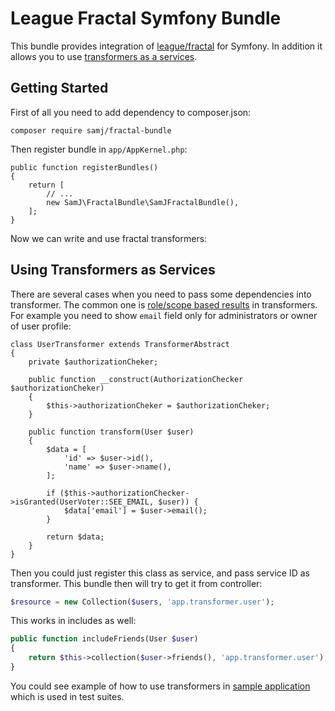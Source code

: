 League Fractal Symfony Bundle
=============================

This bundle provides integration of [league/fractal](https://github.com/thephpleague/fractal) for Symfony. In addition it allows you to use [transformers as a services](#using-transformers-as-services).

## Getting Started

First of all you need to add dependency to composer.json:

```
composer require samj/fractal-bundle
```

Then register bundle in `app/AppKernel.php`:

```
public function registerBundles()
{
    return [
        // ...
        new SamJ\FractalBundle\SamJFractalBundle(),
    ];
}
```

Now we can write and use fractal transformers:

## Using Transformers as Services

There are several cases when you need to pass some dependencies into transformer. The common one is [role/scope based results](https://github.com/thephpleague/fractal/issues/327) in transformers. For example you need to show `email` field only for administrators or owner of user profile:

```
class UserTransformer extends TransformerAbstract
{
    private $authorizationCheker;
    
    public function __construct(AuthorizationChecker $authorizationCheker)
    {
        $this->authorizationCheker = $authorizationCheker;
    }
    
    public function transform(User $user)
    {
        $data = [
            'id' => $user->id(),
            'name' => $user->name(),
        ];
        
        if ($this->authorizationChecker->isGranted(UserVoter::SEE_EMAIL, $user)) {
            $data['email'] = $user->email();
        }
        
        return $data;
    }
}
```

Then you could just register this class as service, and pass service ID as transformer. This bundle then will try to get it from controller:

```php
$resource = new Collection($users, 'app.transformer.user');
```

This works in includes as well:

```php
public function includeFriends(User $user)
{    
    return $this->collection($user->friends(), 'app.transformer.user');
}
```

You could see example of how to use transformers in [sample application](tests/Fixtures) which is used in test suites.
